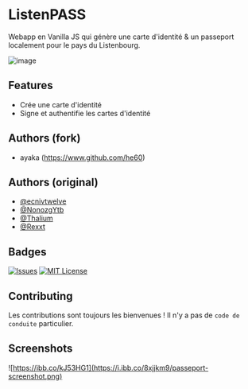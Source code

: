 # ListenPASS

Webapp en Vanilla JS qui génère une carte d'identité & un passeport localement pour le pays du Listenbourg.

![image](https://i.ibb.co/MM1bFnW/Listen-Pass.png)

## Features

- Crée une carte d'identité
- Signe et authentifie les cartes d'identité

## Authors (fork)
- ayaka (https://www.github.com/he60)

## Authors (original)

- [@ecnivtwelve](https://www.github.com/ecnivtwelve)
- [@NonozgYtb](https://www.github.com/NonozgYtb)
- [@Thalium](https://www.github.com/thaliumFr)
- [@Rexxt](https://www.github.com/Rexxt)

## Badges

[![Issues](https://img.shields.io/github/issues/Listenbourg/ListenPass)](https://img.shields.io/github/issues/Listenbourg/ListenPass)
[![MIT License](https://img.shields.io/badge/License-MIT-green.svg)](https://choosealicense.com/licenses/mit/)

## Contributing

Les contributions sont toujours les bienvenues !
Il n'y a pas de `code de conduite` particulier.

## Screenshots

![https://ibb.co/kJ53HG1](https://i.ibb.co/8xjjkm9/passeport-screenshot.png)
